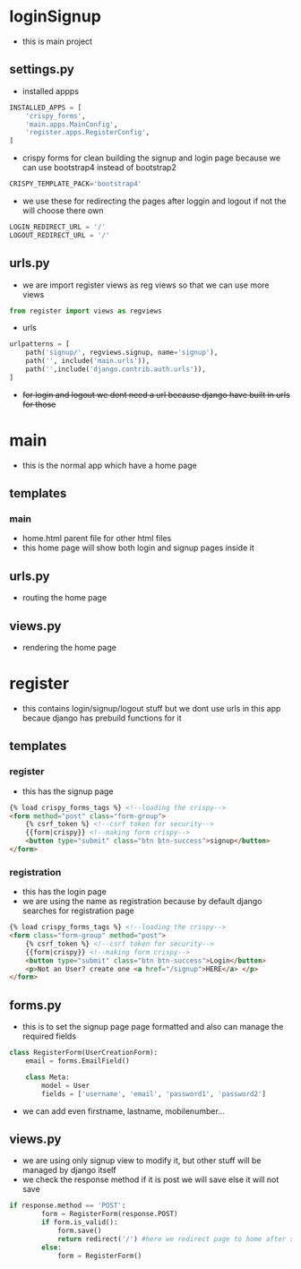 # loginSignup
- this is main project
## settings.py
- installed appps 
```python
INSTALLED_APPS = [
    'crispy_forms',
    'main.apps.MainConfig',
    'register.apps.RegisterConfig',
]
```
- crispy forms for clean building the signup and login page because we can use bootstrap4 instead of bootstrap2
```python
CRISPY_TEMPLATE_PACK='bootstrap4'
```
- we use these for redirecting the pages after loggin and logout if not the will choose there own
```python
LOGIN_REDIRECT_URL = '/' 
LOGOUT_REDIRECT_URL = '/'
```
## urls.py
- we are import register views as reg views so that we can use more views
```python
from register import views as regviews
```
- urls
```python
urlpatterns = [
    path('signup/', regviews.signup, name='signup'),
    path('', include('main.urls')),
    path('',include('django.contrib.auth.urls')),
]
```
- ~~for login and logout we dont need a url because django have built in urls for those~~
# main
- this is the normal app which have a home page
## templates
   ### main
   - home.html parent file for other html files
   - this home page will show both login and signup pages inside it
   ## urls.py
   - routing  the home page 
   ## views.py
   - rendering the home page


# register
- this contains login/signup/logout stuff but we dont use urls in this app becaue django has prebuild functions for it
## templates
### register
- this has the signup page
```html
{% load crispy_forms_tags %} <!--loading the crispy-->
<form method="post" class="form-group">
    {% csrf_token %} <!--csrf token for security-->
    {{form|crispy}} <!--making form crispy-->
    <button type="submit" class="btn btn-success">signup</button>
</form>
```
### registration
- this has the login page
- we are using the name as registration because by default django searches for registration page
```html
{% load crispy_forms_tags %} <!--loading the crispy-->
<form class="form-group" method="post">
    {% csrf_token %} <!--csrf token for security-->
    {{form|crispy}} <!--making form crispy-->
    <button type="submit" class="btn btn-success">Login</button>
    <p>Not an User? create one <a href="/signup">HERE</a> </p>
</form>
```
## forms.py
- this is to set the signup page page formatted and also can manage the required fields
```python
class RegisterForm(UserCreationForm):
    email = forms.EmailField()

    class Meta:
        model = User
        fields = ['username', 'email', 'password1', 'password2']
```
- we can add even firstname, lastname, mobilenumber...
## views.py
- we are using only signup view to modify it, but other stuff will be managed by django itself
- we check the response method if it is post we will save else it will not save
```python
if response.method == 'POST':
        form = RegisterForm(response.POST)
        if form.is_valid():
            form.save()
            return redirect('/') #here we redirect page to home after signup
        else:
            form = RegisterForm()
```
